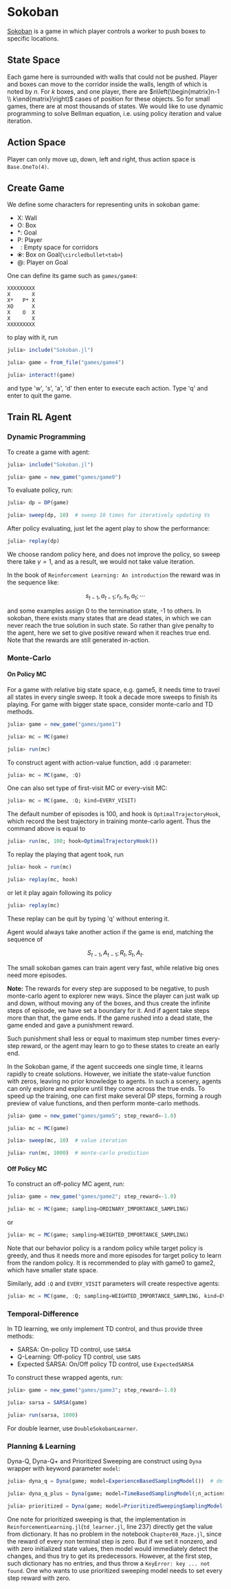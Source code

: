 # Sokoban

[Sokoban](https://en.wikipedia.org/wiki/Sokoban) is a game in which player controls a worker to push boxes to specific locations. 

## State Space
Each game here is surrounded with walls that could not be pushed. Player and boxes can move to the corridor inside the walls, length of which is noted by $n$. For $k$ boxes, and one player, there are $n\left(\begin{matrix}n-1 \\ k\end{matrix}\right)$ cases of position for these objects. So for small games, there are at most thousands of states. We would like to use dynamic programming to solve Bellman equation, i.e. using policy iteration and value iteration.

## Action Space
Player can only move up, down, left and right, thus action space is `Base.OneTo(4)`.


## Create Game
We define some characters for representing units in sokoban game:

- X: Wall
- O: Box
- *: Goal
- P: Player
- ` `: Empty space for corridors
- ⦿: Box on Goal(`\circledbullet<tab>`)
- @: Player on Goal

One can define its game such as `games/game4`:

```
XXXXXXXXX
X       X
X*   P* X
XO      X
X    O  X
X       X
XXXXXXXXX
```


to play with it, run

```julia
julia> include("Sokoban.jl")

julia> game = from_file("games/game4")

julia> interact!(game)

```

and type 'w', 's', 'a', 'd' then enter to execute each action. Type 'q' and enter to quit the game.


## Train RL Agent

### Dynamic Programming
To create a game with agent:

```julia
julia> include("Sokoban.jl")

julia> game = new_game("games/game0")
```

To evaluate policy, run:
```julia
julia> dp = DP(game)

julia> sweep(dp, 10)  # sweep 10 times for iteratively updating Vs
```

After policy evaluating, just let the agent play to show the performance:
```julia
julia> replay(dp)
```

We choose random policy here, and does not improve the policy, so sweep there
take $\gamma = 1$, and as a result, we would not take value iteration.

In the book of `Reinforcement Learning: An introduction`
the reward was in the sequence like:

$$
    s_{t-1}, a_{t-1}; r_t, s_t, a_t; \cdots 
$$

and some examples assign 0 to the termination state, -1 to others.
In sokoban, there exists many states that are dead states, in which 
we can never reach the true solution in such state. So rather than give penalty
to the agent, here we set to give positive reward when it reaches true end. Note that
the rewards are still generated in-action.


### Monte-Carlo 
#### On Policy MC

For a game with relative big state space, e.g. game5, it needs time to travel all states in every single sweep.
It took a decade more sweeps to finish its playing. For game with bigger state space, consider monte-carlo and TD methods. 

```julia
julia> game = new_game("games/game1")

julia> mc = MC(game)

julia> run(mc)
```

To construct agent with action-value function, add `:Q` parameter:
```julia
julia> mc = MC(game, :Q)
```

One can also set type of first-visit MC or every-visit MC:

```julia
julia> mc = MC(game, :Q; kind=EVERY_VISIT)
```

The default number of episodes is 100, and hook is `OptimalTrajectoryHook`, which record the best trajectory in training
monte-carlo agent. Thus the command above is equal to

```julia
julia> run(mc, 100; hook=OptimalTrajectoryHook())
```

To replay the playing that agent took, run

```julia
julia> hook = run(mc)

julia> replay(mc, hook)
```

or let it play again following its policy

```julia
julia> replay(mc)
```

These replay can be quit by typing 'q' without entering it.

Agent would always take another action if the game is end, matching the sequence of

$$ S_{t-1}, A_{t-1}; R_t, S_t, A_t. $$

The small sokoban games can train agent very fast, while relative big ones need more episodes. 

**Note:** The rewards for every step are supposed to be negative, to push monte-carlo agent to explorer
new ways. Since the player can just walk up and down, without moving any of the boxes, and thus create 
the infinite steps of episode, we have set a boundary for it. And if agent take steps more than that, 
the game ends. If the game rushed into a dead state, the game ended and gave a punishment reward.

Such punishment shall less or equal to maximum step number times every-step reward, or the agent may learn
to go to these states to create an early end.


In the Sokoban game, if the agent succeeds one single time, it learns rapidly to create solutions. 
However, we initiate the state-value function with zeros, leaving no prior knowledge to agents. 
In such a scenery, agents can only explore and explore until they come across the true ends. 
To speed up the training, one can first make several DP steps, forming a rough preview of value functions,
and then perform monte-carlo methods.

```julia
julia> game = new_game("games/game5"; step_reward=-1.0)

julia> mc = MC(game)

julia> sweep(mc, 10)  # value iteration

julia> run(mc, 1000)  # monte-carlo prediction
```

#### Off Policy MC

To construct an off-policy MC agent, run:

```julia
julia> game = new_game("games/game2"; step_reward=-1.0)

julia> mc = MC(game; sampling=ORDINARY_IMPORTANCE_SAMPLING)
```

or

```julia
julia> mc = MC(game; sampling=WEIGHTED_IMPORTANCE_SAMPLING)
```

Note that our behavior policy is a random policy while target policy is greedy, 
and thus it needs more and more episodes for target policy to learn from the random policy. 
It is recommended to play with game0 to game2, which have smaller state space.

Similarly, add `:Q` and `EVERY_VISIT` parameters will create respective agents:

```julia
julia> mc = MC(game, :Q; sampling=WEIGHTED_IMPORTANCE_SAMPLING, kind=EVERY_VISIT)
```


### Temporal-Difference

In TD learning, we only implement TD control, and thus provide three methods:

- SARSA: On-policy TD control, use `SARSA`
- Q-Learning: Off-policy TD control, use `SARS`
- Expected SARSA: On/Off policy TD control, use `ExpectedSARSA`

To construct these wrapped agents, run:

```julia
julia> game = new_game("games/game3"; step_reward=-1.0)

julia> sarsa = SARSA(game)

julia> run(sarsa, 1000)
```

For double learner, use `DoubleSokobanLearner`.

### Planning & Learning
Dyna-Q, Dyna-Q+ and Prioritized Sweeping are construct using `Dyna` wrapper
with keyword parameter `model`:

```julia
julia> dyna_q = Dyna(game; model=ExperienceBasedSamplingModel())  # default

julia> dyna_q_plus = Dyna(game; model=TimeBasedSamplingModel(;n_actions=4))

julia> prioritized = Dyna(game; model=PrioritizedSweepingSamplingModel())
```

One note for prioritized sweeping is that, the implementation in `ReinforcementLearning.jl`(`td_learner.jl`, line 237)
directly get the value from dictionary. It has no problem in the notebook `Chapter08_Maze.jl`, since the reward of every non terminal step is zero. But if we set it nonzero, and with zero initialized state values, then model would immediately detect the changes, and thus try to get its predecessors. However, at the first step, such dictionary has no entries, and thus throw a `KeyError: key ... not found`. One who wants to use prioritized sweeping model needs to set every step reward with zero. 
